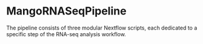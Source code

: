 # MangoRNASeqPipeline
 The pipeline consists of three modular Nextflow scripts, each dedicated to a specific step of the RNA-seq analysis workflow. 
